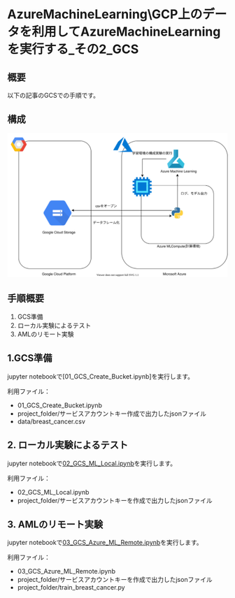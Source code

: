 # AzureMachineLearning\GCP上のデータを利用してAzureMachineLearningを実行する_その2_GCS

## 概要

以下の記事のGCSでの手順です。

## 構成

![](../GCP上のデータを利用してAzureMachineLearningを実行する_その1_まとめ/.media/GCSAML.drawio.svg)

## 手順概要

1. GCS準備
2. ローカル実験によるテスト
3. AMLのリモート実験

## 1.GCS準備
jupyter notebookで[01_GCS_Create_Bucket.ipynb]を実行します。<br>

利用ファイル：
- 01_GCS_Create_Bucket.ipynb
- project_folder/サービスアカウントキー作成で出力したjsonファイル
- data/breast_cancer.csv

## 2. ローカル実験によるテスト
jupyter notebookで[02_GCS_ML_Local.ipynb](./source/02_GCS_ML_Local.ipynb)を実行します。<br>

利用ファイル：
- 02_GCS_ML_Local.ipynb
- project_folder/サービスアカウントキーを作成で出力したjsonファイル

## 3. AMLのリモート実験

jupyter notebookで[03_GCS_Azure_ML_Remote.ipynb](./source/03_GCS_Azure_ML_Remote.ipynb)を実行します。<br>

利用ファイル：
- 03_GCS_Azure_ML_Remote.ipynb
- project_folder/サービスアカウントキーを作成で出力したjsonファイル
- project_folder/train_breast_cancer.py

